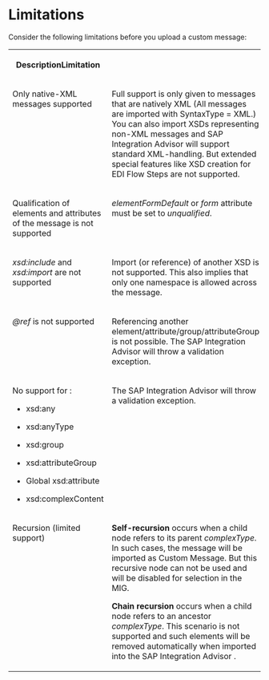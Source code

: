 <!-- loio496a7d9dcdf347398697317704569c52 -->

# Limitations

Consider the following limitations before you upload a custom message:


<table>
<tr>
<th valign="top">

DescriptionLimitation

</th>
<th valign="top">

 

</th>
</tr>
<tr>
<td valign="top">

Only native-XML messages supported

</td>
<td valign="top">

Full support is only given to messages that are natively XML \(All messages are imported with SyntaxType = XML.\) You can also import XSDs representing non-XML messages and SAP Integration Advisor will support standard XML-handling. But extended special features like XSD creation for EDI Flow Steps are not supported.

</td>
</tr>
<tr>
<td valign="top">

Qualification of elements and attributes of the message is not supported

</td>
<td valign="top">

*elementFormDefault* or *form* attribute must be set to *unqualified*.

</td>
</tr>
<tr>
<td valign="top">

*xsd:include* and *xsd:import* are not supported

</td>
<td valign="top">

Import \(or reference\) of another XSD is not supported. This also implies that only one namespace is allowed across the message.

</td>
</tr>
<tr>
<td valign="top">

*@ref* is not supported

</td>
<td valign="top">

Referencing another element/attribute/group/attributeGroup is not possible. The SAP Integration Advisor will throw a validation exception.

</td>
</tr>
<tr>
<td valign="top">

No support for :

-   xsd:any

-   xsd:anyType
-   xsd:group
-   xsd:attributeGroup
-   Global xsd:attribute
-   xsd:complexContent



</td>
<td valign="top">

The SAP Integration Advisor will throw a validation exception.

</td>
</tr>
<tr>
<td valign="top">

Recursion \(limited support\)

</td>
<td valign="top">

**Self-recursion** occurs when a child node refers to its parent *complexType*. In such cases, the message will be imported as Custom Message. But this recursive node can not be used and will be disabled for selection in the MIG.

**Chain recursion** occurs when a child node refers to an ancestor *complexType*. This scenario is not supported and such elements will be removed automatically when imported into the SAP Integration Advisor .

</td>
</tr>
</table>

